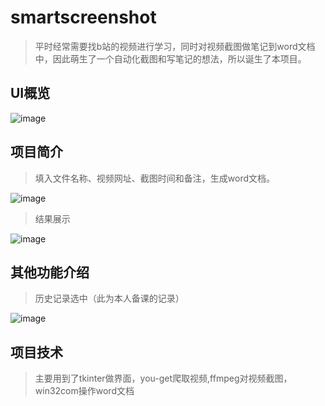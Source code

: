 # smartscreenshot
> 平时经常需要找b站的视频进行学习，同时对视频截图做笔记到word文档中，因此萌生了一个自动化截图和写笔记的想法，所以诞生了本项目。
## UI概览
![image](https://github.com/demouo/smartscreenshot/assets/121025366/a714022f-225f-4cf3-90e7-2e8a21e28a64)

## 项目简介
> 填入文件名称、视频网址、截图时间和备注，生成word文档。

![image](https://github.com/demouo/smartscreenshot/assets/121025366/f6beb4c1-2cf0-4317-9c4c-d3dbadd945bd)

> 结果展示

![image](https://github.com/demouo/smartscreenshot/assets/121025366/8fe430f3-02b1-48e5-b5c7-89b47101011b)

## 其他功能介绍
> 历史记录选中（此为本人备课的记录）

![image](https://github.com/demouo/smartscreenshot/assets/121025366/54f388ed-d60f-465f-be05-f939bf0c3fae)

 

## 项目技术
> 主要用到了tkinter做界面，you-get爬取视频,ffmpeg对视频截图，win32com操作word文档
